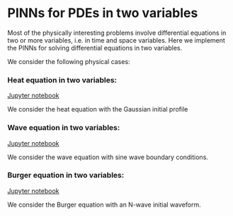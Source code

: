 # PINNs for PDEs in two variables

Most of the physically interesting problems involve differential equations in two or more variables, i.e. in time and space variables. Here we implement the PINNs for solving differential equations in two variables.

We consider the following physical cases: 

### Heat equation in two variables:

[Jupyter notebook](PINN_Heat.ipynb)

We consider the heat equation with the Gaussian initial profile

### Wave equation in two variables:

[Jupyter notebook](PINN_Wave.ipynb)

We consider the wave equation with sine wave boundary conditions.

### Burger equation in two variables:

[Jupyter notebook](PINN_Burgers.ipynb)

We consider the Burger equation with an N-wave initial waveform.
